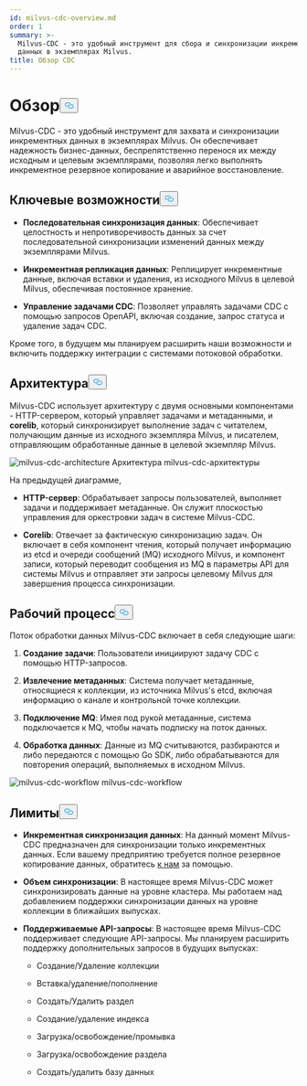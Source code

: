 ```yaml
---
id: milvus-cdc-overview.md
order: 1
summary: >-
  Milvus-CDC - это удобный инструмент для сбора и синхронизации инкрементных
  данных в экземплярах Milvus.
title: Обзор CDC
---
```

<h1 id="Overview" class="common-anchor-header">Обзор<button data-href="#Overview" class="anchor-icon" translate="no">
      <svg translate="no"
        aria-hidden="true"
        focusable="false"
        height="20"
        version="1.1"
        viewBox="0 0 16 16"
        width="16"
      >
        <path
          fill="#0092E4"
          fill-rule="evenodd"
          d="M4 9h1v1H4c-1.5 0-3-1.69-3-3.5S2.55 3 4 3h4c1.45 0 3 1.69 3 3.5 0 1.41-.91 2.72-2 3.25V8.59c.58-.45 1-1.27 1-2.09C10 5.22 8.98 4 8 4H4c-.98 0-2 1.22-2 2.5S3 9 4 9zm9-3h-1v1h1c1 0 2 1.22 2 2.5S13.98 12 13 12H9c-.98 0-2-1.22-2-2.5 0-.83.42-1.64 1-2.09V6.25c-1.09.53-2 1.84-2 3.25C6 11.31 7.55 13 9 13h4c1.45 0 3-1.69 3-3.5S14.5 6 13 6z"
        ></path>
      </svg>
    </button></h1><p>Milvus-CDC - это удобный инструмент для захвата и синхронизации инкрементных данных в экземплярах Milvus. Он обеспечивает надежность бизнес-данных, беспрепятственно перенося их между исходным и целевым экземплярами, позволяя легко выполнять инкрементное резервное копирование и аварийное восстановление.</p>
<h2 id="Key-capabilities" class="common-anchor-header">Ключевые возможности<button data-href="#Key-capabilities" class="anchor-icon" translate="no">
      <svg translate="no"
        aria-hidden="true"
        focusable="false"
        height="20"
        version="1.1"
        viewBox="0 0 16 16"
        width="16"
      >
        <path
          fill="#0092E4"
          fill-rule="evenodd"
          d="M4 9h1v1H4c-1.5 0-3-1.69-3-3.5S2.55 3 4 3h4c1.45 0 3 1.69 3 3.5 0 1.41-.91 2.72-2 3.25V8.59c.58-.45 1-1.27 1-2.09C10 5.22 8.98 4 8 4H4c-.98 0-2 1.22-2 2.5S3 9 4 9zm9-3h-1v1h1c1 0 2 1.22 2 2.5S13.98 12 13 12H9c-.98 0-2-1.22-2-2.5 0-.83.42-1.64 1-2.09V6.25c-1.09.53-2 1.84-2 3.25C6 11.31 7.55 13 9 13h4c1.45 0 3-1.69 3-3.5S14.5 6 13 6z"
        ></path>
      </svg>
    </button></h2><ul>
<li><p><strong>Последовательная синхронизация данных</strong>: Обеспечивает целостность и непротиворечивость данных за счет последовательной синхронизации изменений данных между экземплярами Milvus.</p></li>
<li><p><strong>Инкрементная репликация данных</strong>: Реплицирует инкрементные данные, включая вставки и удаления, из исходного Milvus в целевой Milvus, обеспечивая постоянное хранение.</p></li>
<li><p><strong>Управление задачами CDC</strong>: Позволяет управлять задачами CDC с помощью запросов OpenAPI, включая создание, запрос статуса и удаление задач CDC.</p></li>
</ul>
<p>Кроме того, в будущем мы планируем расширить наши возможности и включить поддержку интеграции с системами потоковой обработки.</p>
<h2 id="Architecture" class="common-anchor-header">Архитектура<button data-href="#Architecture" class="anchor-icon" translate="no">
      <svg translate="no"
        aria-hidden="true"
        focusable="false"
        height="20"
        version="1.1"
        viewBox="0 0 16 16"
        width="16"
      >
        <path
          fill="#0092E4"
          fill-rule="evenodd"
          d="M4 9h1v1H4c-1.5 0-3-1.69-3-3.5S2.55 3 4 3h4c1.45 0 3 1.69 3 3.5 0 1.41-.91 2.72-2 3.25V8.59c.58-.45 1-1.27 1-2.09C10 5.22 8.98 4 8 4H4c-.98 0-2 1.22-2 2.5S3 9 4 9zm9-3h-1v1h1c1 0 2 1.22 2 2.5S13.98 12 13 12H9c-.98 0-2-1.22-2-2.5 0-.83.42-1.64 1-2.09V6.25c-1.09.53-2 1.84-2 3.25C6 11.31 7.55 13 9 13h4c1.45 0 3-1.69 3-3.5S14.5 6 13 6z"
        ></path>
      </svg>
    </button></h2><p>Milvus-CDC использует архитектуру с двумя основными компонентами - HTTP-сервером, который управляет задачами и метаданными, и <strong>corelib</strong>, который синхронизирует выполнение задач с читателем, получающим данные из исходного экземпляра Milvus, и писателем, отправляющим обработанные данные в целевой экземпляр Milvus.</p>
<p>
  
   <span class="img-wrapper"> <img translate="no" src="/docs/v2.4.x/assets/milvus-cdc-architecture.png" alt="milvus-cdc-architecture" class="doc-image" id="milvus-cdc-architecture" />
   </span> <span class="img-wrapper"> <span>Архитектура milvus-cdc-архитектуры</span> </span></p>
<p>На предыдущей диаграмме,</p>
<ul>
<li><p><strong>HTTP-сервер</strong>: Обрабатывает запросы пользователей, выполняет задачи и поддерживает метаданные. Он служит плоскостью управления для оркестровки задач в системе Milvus-CDC.</p></li>
<li><p><strong>Corelib</strong>: Отвечает за фактическую синхронизацию задач. Он включает в себя компонент чтения, который получает информацию из etcd и очереди сообщений (MQ) исходного Milvus, и компонент записи, который переводит сообщения из MQ в параметры API для системы Milvus и отправляет эти запросы целевому Milvus для завершения процесса синхронизации.</p></li>
</ul>
<h2 id="Workflow" class="common-anchor-header">Рабочий процесс<button data-href="#Workflow" class="anchor-icon" translate="no">
      <svg translate="no"
        aria-hidden="true"
        focusable="false"
        height="20"
        version="1.1"
        viewBox="0 0 16 16"
        width="16"
      >
        <path
          fill="#0092E4"
          fill-rule="evenodd"
          d="M4 9h1v1H4c-1.5 0-3-1.69-3-3.5S2.55 3 4 3h4c1.45 0 3 1.69 3 3.5 0 1.41-.91 2.72-2 3.25V8.59c.58-.45 1-1.27 1-2.09C10 5.22 8.98 4 8 4H4c-.98 0-2 1.22-2 2.5S3 9 4 9zm9-3h-1v1h1c1 0 2 1.22 2 2.5S13.98 12 13 12H9c-.98 0-2-1.22-2-2.5 0-.83.42-1.64 1-2.09V6.25c-1.09.53-2 1.84-2 3.25C6 11.31 7.55 13 9 13h4c1.45 0 3-1.69 3-3.5S14.5 6 13 6z"
        ></path>
      </svg>
    </button></h2><p>Поток обработки данных Milvus-CDC включает в себя следующие шаги:</p>
<ol>
<li><p><strong>Создание задачи</strong>: Пользователи инициируют задачу CDC с помощью HTTP-запросов.</p></li>
<li><p><strong>Извлечение метаданных</strong>: Система получает метаданные, относящиеся к коллекции, из источника Milvus's etcd, включая информацию о канале и контрольной точке коллекции.</p></li>
<li><p><strong>Подключение MQ</strong>: Имея под рукой метаданные, система подключается к MQ, чтобы начать подписку на поток данных.</p></li>
<li><p><strong>Обработка данных</strong>: Данные из MQ считываются, разбираются и либо передаются с помощью Go SDK, либо обрабатываются для повторения операций, выполняемых в исходном Milvus.</p></li>
</ol>
<p>
  
   <span class="img-wrapper"> <img translate="no" src="/docs/v2.4.x/assets/milvus-cdc-workflow.png" alt="milvus-cdc-workflow" class="doc-image" id="milvus-cdc-workflow" />
   </span> <span class="img-wrapper"> <span>milvus-cdc-workflow</span> </span></p>
<h2 id="Limits" class="common-anchor-header">Лимиты<button data-href="#Limits" class="anchor-icon" translate="no">
      <svg translate="no"
        aria-hidden="true"
        focusable="false"
        height="20"
        version="1.1"
        viewBox="0 0 16 16"
        width="16"
      >
        <path
          fill="#0092E4"
          fill-rule="evenodd"
          d="M4 9h1v1H4c-1.5 0-3-1.69-3-3.5S2.55 3 4 3h4c1.45 0 3 1.69 3 3.5 0 1.41-.91 2.72-2 3.25V8.59c.58-.45 1-1.27 1-2.09C10 5.22 8.98 4 8 4H4c-.98 0-2 1.22-2 2.5S3 9 4 9zm9-3h-1v1h1c1 0 2 1.22 2 2.5S13.98 12 13 12H9c-.98 0-2-1.22-2-2.5 0-.83.42-1.64 1-2.09V6.25c-1.09.53-2 1.84-2 3.25C6 11.31 7.55 13 9 13h4c1.45 0 3-1.69 3-3.5S14.5 6 13 6z"
        ></path>
      </svg>
    </button></h2><ul>
<li><p><strong>Инкрементная синхронизация данных</strong>: На данный момент Milvus-CDC предназначен для синхронизации только инкрементных данных. Если вашему предприятию требуется полное резервное копирование данных, обратитесь <a href="https://milvus.io/community">к нам</a> за помощью.</p></li>
<li><p><strong>Объем синхронизации</strong>: В настоящее время Milvus-CDC может синхронизировать данные на уровне кластера. Мы работаем над добавлением поддержки синхронизации данных на уровне коллекции в ближайших выпусках.</p></li>
<li><p><strong>Поддерживаемые API-запросы</strong>: В настоящее время Milvus-CDC поддерживает следующие API-запросы. Мы планируем расширить поддержку дополнительных запросов в будущих выпусках:</p>
<ul>
<li><p>Создание/Удаление коллекции</p></li>
<li><p>Вставка/удаление/пополнение</p></li>
<li><p>Создать/Удалить раздел</p></li>
<li><p>Создание/удаление индекса</p></li>
<li><p>Загрузка/освобождение/промывка</p></li>
<li><p>Загрузка/освобождение раздела</p></li>
<li><p>Создать/удалить базу данных</p></li>
</ul></li>
</ul>
